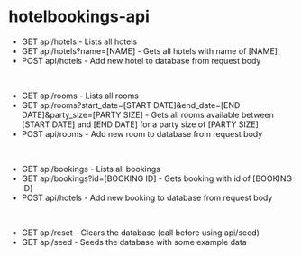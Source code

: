 # hotelbookings-api

* GET api/hotels - Lists all hotels
* GET api/hotels?name=\[NAME\] - Gets all hotels with name of \[NAME\]
* POST api/hotels - Add new hotel to database from request body

&nbsp;

* GET api/rooms - Lists all rooms
* GET api/rooms?start_date=\[START DATE\]&end_date=\[END DATE\]&party_size=\[PARTY SIZE\] - Gets all rooms available between \[START DATE\] and \[END DATE\] for a party size of \[PARTY SIZE\]
* POST api/rooms - Add new room to database from request body

&nbsp;

* GET api/bookings - Lists all bookings
* GET api/bookings?id=\[BOOKING ID\] - Gets booking with id of \[BOOKING ID\]
* POST api/hotels - Add new booking to database from request body

&nbsp;

* GET api/reset - Clears the database (call before using api/seed)
* GET api/seed - Seeds the database with some example data